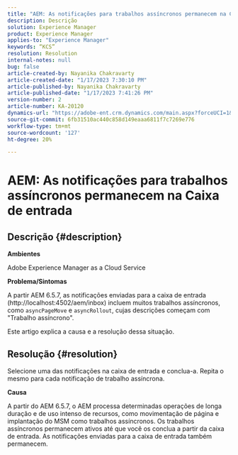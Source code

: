 ```yaml
---
title: "AEM: As notificações para trabalhos assíncronos permanecem na Caixa de entrada"
description: Descrição
solution: Experience Manager
product: Experience Manager
applies-to: "Experience Manager"
keywords: “KCS”
resolution: Resolution
internal-notes: null
bug: false
article-created-by: Nayanika Chakravarty
article-created-date: "1/17/2023 7:30:10 PM"
article-published-by: Nayanika Chakravarty
article-published-date: "1/17/2023 7:41:26 PM"
version-number: 2
article-number: KA-20120
dynamics-url: "https://adobe-ent.crm.dynamics.com/main.aspx?forceUCI=1&pagetype=entityrecord&etn=knowledgearticle&id=61609059-9d96-ed11-aad1-6045bd006ce9"
source-git-commit: 6fb31510ac440c858d149eaaa6811f7c7269e776
workflow-type: tm+mt
source-wordcount: '127'
ht-degree: 20%

---
```


# AEM: As notificações para trabalhos assíncronos permanecem na Caixa de entrada

## Descrição {#description}


<b>Ambientes</b>

Adobe Experience Manager as a Cloud Service

<b>Problema/Sintomas</b>

A partir AEM 6.5.7, as notificações enviadas para a caixa de entrada (http://localhost:4502/aem/inbox) incluem muitos trabalhos assíncronos, como `asyncPageMove` e `asyncRollout`, cujas descrições começam com &quot;Trabalho assíncrono&quot;.

Este artigo explica a causa e a resolução dessa situação.




## Resolução {#resolution}


Selecione uma das notificações na caixa de entrada e conclua-a. Repita o mesmo para cada notificação de trabalho assíncrona.

<b>Causa</b>

A partir do AEM 6.5.7, o AEM processa determinadas operações de longa duração e de uso intenso de recursos, como movimentação de página e implantação do MSM como trabalhos assíncronos. Os trabalhos assíncronos permanecem ativos até que você os conclua a partir da caixa de entrada. As notificações enviadas para a caixa de entrada também permanecem.
